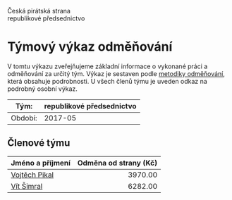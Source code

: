 Česká pirátská strana  
republikové předsednictvo

Týmový výkaz odměňování
===========================

V tomtu výkazu zveřejňujeme základní informace o vykonané práci a odměňování
za určitý tým. Výkaz je sestaven podle [metodiky odměňování][metodika],
která obsahuje podrobnosti. U všech členů týmu je uveden odkaz na podrobný osobní výkaz.

Tým:                     | republikové předsednictvo
-----------------------  | --------------------
Období:                  | 2017-05

Členové týmu
--------------

| Jméno a příjmení                |   Odměna od strany (Kč) |
|:--------------------------------|------------------------:|
| [Vojtěch Pikal](vojtech-pikal/) |                 3970.00 |
| [Vít Šimral](vit-simral/)       |                 6282.00 |


[metodika]: https://redmine.pirati.cz/projects/po/wiki/Odmenovani
